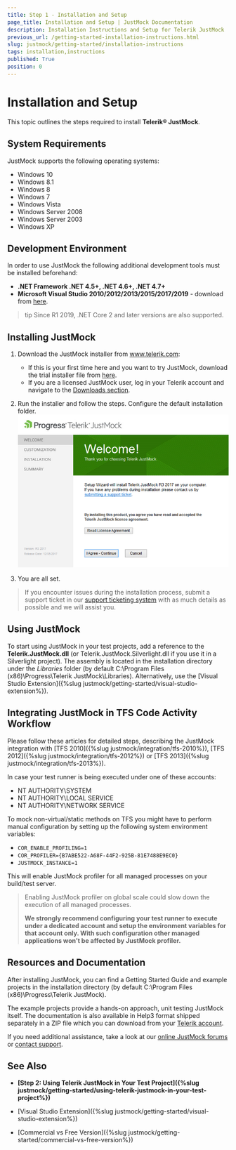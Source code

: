 ```yaml
---
title: Step 1 - Installation and Setup
page_title: Installation and Setup | JustMock Documentation
description: Installation Instructions and Setup for Telerik JustMock
previous_url: /getting-started-installation-instructions.html
slug: justmock/getting-started/installation-instructions
tags: installation,instructions
published: True
position: 0
---
```


# Installation and Setup

This topic outlines the steps required to install __Telerik® JustMock__.

## System Requirements
JustMock supports the following operating systems:

* Windows 10
* Windows 8.1
* Windows 8
* Windows 7
* Windows Vista
* Windows Server 2008
* Windows Server 2003
* Windows XP

## Development Environment

In order to use JustMock the following additional development tools must be installed beforehand:

* __.NET Framework .NET 4.5+, .NET 4.6+, .NET 4.7+__
* __Microsoft Visual Studio 2010/2012/2013/2015/2017/2019__ - download from [here](https://visualstudio.microsoft.com/vs/).

>tip Since R1 2019, .NET Core 2 and later versions are also supported.

## Installing JustMock

1. Download the JustMock installer from www.telerik.com:
	* If this is your first time here and you want to try JustMock, download the trial installer file from [here](https://www.telerik.com/download-trial-file/v2-b/justmock-b).
	* If you are a licensed JustMock user, log in your Telerik account and navigate to the [Downloads section](https://www.telerik.com/account/my-downloads).

1. Run the installer and follow the steps. Configure the default installation folder.
![Installer](images/Installer.png)
1. You are all set.

>If you encounter issues during the installation process, submit a support ticket in our [support ticketing system](https://www.telerik.com/account/support-tickets) with as much details as possible and we will assist you. 


## Using JustMock

To start using JustMock in your test projects, add a reference to the __Telerik.JustMock.dll__ (or Telerik.JustMock.Silverlight.dll if you use it in a Silverlight project). The assembly is located in the installation directory under the *Libraries* folder (by default C:\Program Files (x86)\Progress\Telerik JustMock\Libraries). Alternatively, use the [Visual Studio Extension]({%slug justmock/getting-started/visual-studio-extension%}).


## Integrating JustMock in TFS Code Activity Workflow

Please follow these articles for detailed steps, describing the JustMock integration with [TFS 2010]({%slug justmock/integration/tfs-2010%}), [TFS 2012]({%slug justmock/integration/tfs-2012%}) or [TFS 2013]({%slug justmock/integration/tfs-2013%}).

In case your test runner is being executed under one of these accounts:

* NT AUTHORITY\SYSTEM
* NT AUTHORITY\LOCAL SERVICE
* NT AUTHORITY\NETWORK SERVICE

To mock non-virtual/static methods on TFS you might have to perform manual configuration by setting up the following system environment variables:

* `COR_ENABLE_PROFILING=1`
* `COR_PROFILER={B7ABE522-A68F-44F2-925B-81E7488E9EC0}`
* `JUSTMOCK_INSTANCE=1`

This will enable JustMock profiler for all managed processes on your build/test server.

> Enabling JustMock profiler on global scale could slow down the execution of all managed processes.
>
> __We strongly recommend configuring your test runner to execute under a dedicated account and setup the environment variables for that account only. With such configuration other managed applications won’t be affected by JustMock profiler.__

## Resources and Documentation

After installing JustMock, you can find a Getting Started Guide and example projects in the installation directory (by default C:\Program Files (x86)\Progress\Telerik JustMock). 

The example projects provide a hands-on approach, unit testing JustMock itself. The documentation is also available in Help3 format shipped separately in a ZIP file which you can download from your [Telerik account](https://www.telerik.com/account/my-downloads).

If you need additional assistance, take a look at our [online JustMock forums](https://www.telerik.com/forums/justmock) or [contact support](https://www.telerik.com/account/support-tickets).

## See Also

 * __[Step 2: Using Telerik JustMock in Your Test Project]({%slug justmock/getting-started/using-telerik-justmock-in-your-test-project%})__

 * [Visual Studio Extension]({%slug justmock/getting-started/visual-studio-extension%})

 * [Commercial vs Free Version]({%slug justmock/getting-started/commercial-vs-free-version%})
